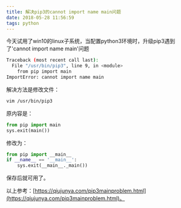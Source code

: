 ```yaml
---
title: 解决pip3的cannot import name main问题
date: 2018-05-28 11:56:59
tags: python
---
```


今天试用了win10的linux子系统，当配置python3环境时，升级pip3遇到了'cannot import name main'问题

```bash
Traceback (most recent call last):
  File "/usr/bin/pip3", line 9, in <module>
    from pip import main
ImportError: cannot import name main
```

解决方法是修改文件：
```bash
vim /usr/bin/pip3
```

原内容是：
```python
from pip import main
sys.exit(main())
```

修改为：
```python
from pip import __main__
if __name__ == '__main__':
    sys.exit(__main__._main())
```

保存后就可用了。

以上参考：[https://qiujunya.com/pip3mainproblem.html](https://qiujunya.com/pip3mainproblem.html)。